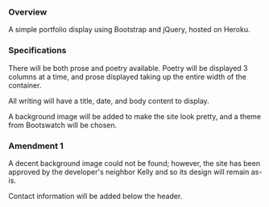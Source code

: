 ### Overview
A simple portfolio display using Bootstrap and jQuery, hosted on Heroku. 

### Specifications
There will be both prose and poetry available. Poetry will be displayed 3 columns at a time, and prose displayed taking up the entire width of the container.

All writing will have a title, date, and body content to display.

A background image will be added to make the site look pretty, and a theme from Bootswatch will be chosen.

### Amendment 1
A decent background image could not be found; however, the site has been approved by the developer's neighbor Kelly and so its design will remain as-is.

Contact information will be added below the header.